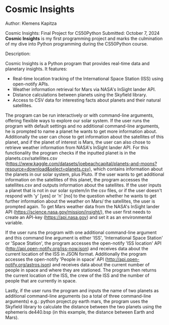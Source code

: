 # Cosmic Insights
Author: Klemens Kapitza

Cosmic Insights: Final Project for CS50Python
Submitted: October 7, 2024  
**Cosmic Insights** is my first programming project and marks the culmination of my dive into Python programming during the CS50Python course.



Description:  

Cosmic Insights is a Python program that provides real-time data and planetary insights. It features:
- Real-time location tracking of the International Space Station (ISS) using open-notify APIs.
- Weather information retrieval for Mars via NASA's InSight lander API.
- Distance calculations between planets using the Skyfield library.
- Access to CSV data for interesting facts about planets and their natural satellites.

The program can be run interactively or with command-line arguments, offering flexible ways to explore our solar system.
If the user runs the program with default settings and no additional command-line arguments, he is prompted to name a planet he wants to get more information about. Additionally
the user can chose to get information about the satellites of this planet, and if the planet of interest is Mars, the user can also chose to retrieve weather information from NASA's InSight lander API. For this functionality the program checks if the inputted planet is in the planets.csv/satellites.csv (https://www.kaggle.com/datasets/joebeachcapital/planets-and-moons?resource=download&select=planets.csv), which contains information about the planets in our solar system, plus Pluto. If the user wants to get additional information on the satellites of this planet, the program accesses the satellites.csv and outputs information about the satellites. If the user inputs a planet that is not in our solar system/in the csv files, or if the user doesn't respond with 'y' [yes] or 'n' [no] to the question whether he wants to get further information about the weather on Mars/ the satellites, the user is prompted again.
To get Mars weather data from the NASA's InSight lander API (https://science.nasa.gov/mission/insight/), the user first needs to create an API-key (https://api.nasa.gov) and set it as an environmental variable.

If the user runs the program with one additional command-line argument and this command line argument is either 'ISS', 'International Space Station' or 'Space Station',
the program accesses the open-notify 'ISS location' API (http://api.open-notify.org/iss-now.json) and receives data about the current location of the ISS in JSON format.
Additionally the program accesses the open-notify 'People in space' API (http://api.open-notify.org/astros.json) and receives data about the current number of people in space and where they are stationed. The program then returns the current location of the ISS, the crew of the ISS and the number of people that are currently in space.

Lastly, if the user runs the program and inputs the name of two planets as additional command-line arguments (so a total of three command-line arguments)
e.g.: python project.py earth mars, the program uses the Skyfield library to calculate the distance between the two planets using the ephemeris de440.bsp (in this example, the distance between Earth and Mars).

